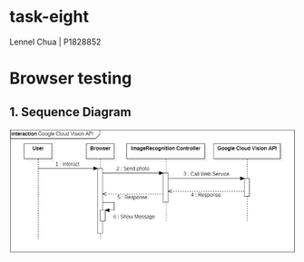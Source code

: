 # task-eight
Lennel Chua | P1828852

# Browser testing
## 1. Sequence Diagram
![](images/Task8_ImageRecognition_SeuqnceDiagram.jpeg)
